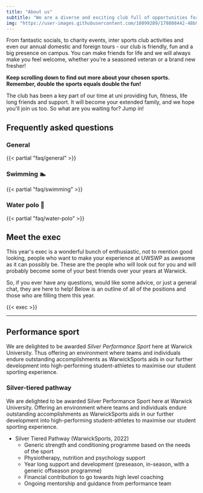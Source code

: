 ```yaml
---
title: "About us"
subtitle: "We are a diverse and exciting club full of opportunities for people of all abilities so don't be afraid to come along and see what you are made of!"
img: "https://user-images.githubusercontent.com/18099289/178808442-48b9a569-7fe4-4e8e-a4e2-db1298867091.png"
---
```


From fantastic socials, to charity events, inter sports club activities and even our annual domestic and foreign tours - our club is friendly, fun and a big presence on campus. You can make friends for life and we will always make you feel welcome, whether you're a seasoned veteran or a brand new fresher!

**Keep scrolling down to find out more about your chosen sports. Remember, double the sports equals double the fun!**

The club has been a key part of our time at uni providing fun, fitness, life long friends and support. It will become your extended family, and we hope you'll join us too. So what are you waiting for? Jump in!

## Frequently asked questions

### General

{{< partial "faq/general" >}}

### Swimming 🏊

{{< partial "faq/swimming" >}}

### Water polo 🤽

{{< partial "faq/water-polo" >}}

## Meet the exec

This year's exec is a wonderful bunch of enthusiastic, not to mention good looking, people who want to make your experience at UWSWP as awesome as it can possibly be. These are the people who will look out for you and will probably become some of your best friends over your years at Warwick.

So, if you ever have any questions, would like some advice, or just a general chat, they are here to help! Below is an outline of all of the positions and those who are filling them this year.

{{< exec >}}

---

## Performance sport

We are delighted to be awarded _Silver Performance Sport_ here at Warwick University. Thus offering an environment where teams and individuals endure outstanding accomplishments as WarwickSports aids in our further development into high-performing student-athletes to maximise our student sporting experience.

### Silver-tiered pathway

We are delighted to be awarded Silver Performance Sport here at Warwick University. Offering an environment where teams and individuals endure outstanding accomplishments as WarwickSports aids in our further development into high-performing student-athletes to maximise our student sporting experience.

- Silver Tiered Pathway (WarwickSports, 2022)
  - Generic strength and conditioning programme based on the needs of the sport
  - Physiotherapy, nutrition and psychology support
  - Year long support and development (preseason, in-season, with a generic offseason programme)
  - Financial contribution to go towards high level coaching
  - Ongoing mentorship and guidance from performance team
